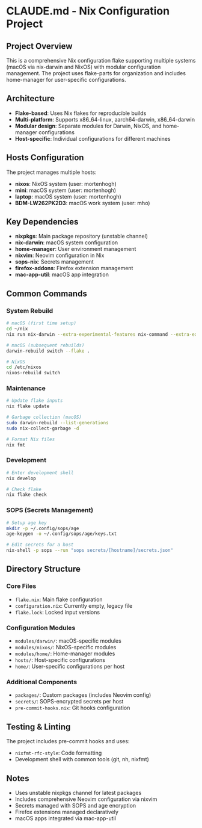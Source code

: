 # CLAUDE.md - Nix Configuration Project

## Project Overview
This is a comprehensive Nix configuration flake supporting multiple systems (macOS via nix-darwin and NixOS) with modular configuration management. The project uses flake-parts for organization and includes home-manager for user-specific configurations.

## Architecture
- **Flake-based**: Uses Nix flakes for reproducible builds
- **Multi-platform**: Supports x86_64-linux, aarch64-darwin, x86_64-darwin
- **Modular design**: Separate modules for Darwin, NixOS, and home-manager configurations
- **Host-specific**: Individual configurations for different machines

## Hosts Configuration
The project manages multiple hosts:
- **nixos**: NixOS system (user: mortenhogh)
- **mini**: macOS system (user: mortenhogh) 
- **laptop**: macOS system (user: mortenhogh)
- **BDM-LW262PK2D3**: macOS work system (user: mho)

## Key Dependencies
- **nixpkgs**: Main package repository (unstable channel)
- **nix-darwin**: macOS system configuration
- **home-manager**: User environment management
- **nixvim**: Neovim configuration in Nix
- **sops-nix**: Secrets management
- **firefox-addons**: Firefox extension management
- **mac-app-util**: macOS app integration

## Common Commands

### System Rebuild
```bash
# macOS (first time setup)
cd ~/nix
nix run nix-darwin --extra-experimental-features nix-command --extra-experimental-features flakes -- switch --flake .

# macOS (subsequent rebuilds)
darwin-rebuild switch --flake .

# NixOS
cd /etc/nixos
nixos-rebuild switch
```

### Maintenance
```bash
# Update flake inputs
nix flake update

# Garbage collection (macOS)
sudo darwin-rebuild --list-generations
sudo nix-collect-garbage -d

# Format Nix files
nix fmt
```

### Development
```bash
# Enter development shell
nix develop

# Check flake
nix flake check
```

### SOPS (Secrets Management)
```bash
# Setup age key
mkdir -p ~/.config/sops/age
age-keygen -o ~/.config/sops/age/keys.txt

# Edit secrets for a host
nix-shell -p sops --run "sops secrets/[hostname]/secrets.json"
```

## Directory Structure

### Core Files
- `flake.nix`: Main flake configuration
- `configuration.nix`: Currently empty, legacy file
- `flake.lock`: Locked input versions

### Configuration Modules
- `modules/darwin/`: macOS-specific modules
- `modules/nixos/`: NixOS-specific modules  
- `modules/home/`: Home-manager modules
- `hosts/`: Host-specific configurations
- `home/`: User-specific configurations per host

### Additional Components
- `packages/`: Custom packages (includes Neovim config)
- `secrets/`: SOPS-encrypted secrets per host
- `pre-commit-hooks.nix`: Git hooks configuration

## Testing & Linting
The project includes pre-commit hooks and uses:
- `nixfmt-rfc-style`: Code formatting
- Development shell with common tools (git, nh, nixfmt)

## Notes
- Uses unstable nixpkgs channel for latest packages
- Includes comprehensive Neovim configuration via nixvim
- Secrets managed with SOPS and age encryption
- Firefox extensions managed declaratively
- macOS apps integrated via mac-app-util